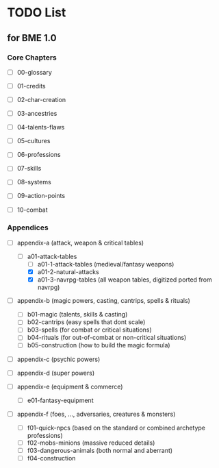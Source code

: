 # TODO List

## for BME 1.0

### Core Chapters

- [ ] 00-glossary

- [ ] 01-credits

- [ ] 02-char-creation

- [ ] 03-ancestries

- [ ] 04-talents-flaws

- [ ] 05-cultures

- [ ] 06-professions

- [ ] 07-skills

- [ ] 08-systems

- [ ] 09-action-points

- [ ] 10-combat

### Appendices

- [ ] appendix-a (attack, weapon & critical tables)
    - [ ] a01-attack-tables
        - [ ] a01-1-attack-tables (medieval/fantasy weapons)
        - [X] a01-2-natural-attacks
        - [X] a01-3-navrpg-tables (all weapon tables, digitized ported from navrpg)
                
- [ ] appendix-b (magic powers, casting, cantrips, spells & rituals)
    - [ ] b01-magic (talents, skills & casting)
    - [ ] b02-cantrips (easy spells that dont scale)
    - [ ] b03-spells (for combat or critical situations)
    - [ ] b04-rituals (for out-of-combat or non-critical situations)
    - [ ] b05-construction (how to build the magic formula)
    
- [ ] appendix-c (psychic powers)

- [ ] appendix-d (super powers)

- [ ] appendix-e (equipment & commerce)
    - [ ] e01-fantasy-equipment

- [ ] appendix-f (foes, ..., adversaries, creatures & monsters)
    - [ ] f01-quick-npcs (based on the standard or combined archetype professions)
    - [ ] f02-mobs-minions (massive reduced details)
    - [ ] f03-dangerous-animals (both normal and aberrant)
    - [ ] f04-construction